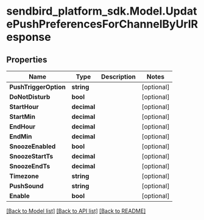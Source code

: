 
# sendbird_platform_sdk.Model.UpdatePushPreferencesForChannelByUrlResponse

## Properties

Name | Type | Description | Notes
------------ | ------------- | ------------- | -------------
**PushTriggerOption** | **string** |  | [optional] 
**DoNotDisturb** | **bool** |  | [optional] 
**StartHour** | **decimal** |  | [optional] 
**StartMin** | **decimal** |  | [optional] 
**EndHour** | **decimal** |  | [optional] 
**EndMin** | **decimal** |  | [optional] 
**SnoozeEnabled** | **bool** |  | [optional] 
**SnoozeStartTs** | **decimal** |  | [optional] 
**SnoozeEndTs** | **decimal** |  | [optional] 
**Timezone** | **string** |  | [optional] 
**PushSound** | **string** |  | [optional] 
**Enable** | **bool** |  | [optional] 

[[Back to Model list]](../README.md#documentation-for-models)
[[Back to API list]](../README.md#documentation-for-api-endpoints)
[[Back to README]](../README.md)

